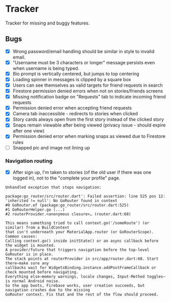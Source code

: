 # Tracker

Tracker for missing and buggy features.

## Bugs

- [x] Wrong password/email handling should be similar in style to invalid email.
- [x] "Username must be 3 characters or longer" message persists even when username is being typed.
- [x] Bio prompt is vertically centered, but jumps to top centering
- [x] Loading spinner in messages is clipped by a square box
- [x] Users can see themselves as valid targets for friend requests in search
- [x] Firestore permission denied errors when not on stories/friends screens
- [x] Missing notification badge on "Requests" tab to indicate incoming friend requests
- [x] Permission denied error when accepting friend requests
- [x] Camera tab inaccessible - redirects to stories when clicked
- [x] Story cards always open from the first story instead of the clicked story
- [x] Snaps remain viewable after being viewed (privacy issue - should expire after one view)
- [x] Permission denied error when marking snaps as viewed due to Firestore rules
- [ ] Snapped pic and image not lining up

### Navigation routing
- [x] After sign up, I'm taken to stories (of the old user if there was one logged in), not to the "complete your profile" page.

```
Unhandled exception that stops navigation:

package:go_router/src/router.dart': Failed assertion: line 525 pos 12: 'inherited != null': No GoRouter found in context
#0 GoRouter.of (package:go_router/src/router.dart:525)
#1 GoRouterHelper.go (...)
#2 routerProvider.<anonymous closure>… (router.dart:68)

This means something tried to call context.go('/someRoute') (or similar) from a BuildContext
that isn't underneath your MaterialApp.router (or GoRouterScope).
Common causes:
Calling context.go() inside initState() or an async callback before the widget is mounted.
A provider/future that triggers navigation before the top-level GoRouter is in place.
The stack points at routerProvider in src/app/router.dart:68. Start there—make sure any
callbacks wait for WidgetsBinding.instance.addPostFrameCallback or check mounted before navigating.
Everything else—memory warnings, locale changes, Input-Method toggles—is normal Android noise.
So the app boots, Firebase works, user creation succeeds, but navigation crashes due to the missing
GoRouter context. Fix that and the rest of the flow should proceed.
